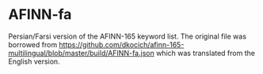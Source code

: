 # AFINN-fa
Persian/Farsi version of the AFINN-165 keyword list.
The original file was borrowed from
https://github.com/dkocich/afinn-165-multilingual/blob/master/build/AFINN-fa.json
which was translated from the English version.
